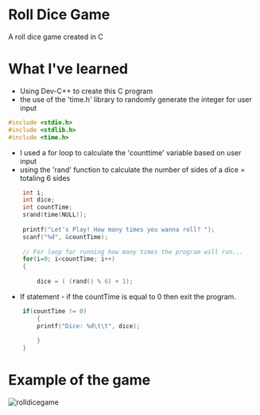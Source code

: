 # Roll Dice Game
A roll dice game created in C


# What I've learned
- Using Dev-C++ to create this C program
- the use of the 'time.h' library to randomly generate the integer for user input

```c
#include <stdio.h>
#include <stdlib.h>
#include <time.h>

```
- I used a for loop to calculate the 'counttime' variable based on user input
- using the 'rand' function to calculate the number of sides of a dice = totaling 6 sides
```c
	int i;
	int dice;
	int countTime;
	srand(time(NULL));
	
	printf("Let's Play! How many times you wanna roll? ");
	scanf("%d", &countTime);
	
	// For loop for running how many times the program will run... 
	for(i=0; i<countTime; i++)
	{
		
		dice = ( (rand() % 6) + 1);

```
- If statement - if the countTime is equal to 0 then exit the program.
```c
	if(countTime != 0)
		{
		printf("Dice: %d\t\t", dice);
		
		}
	}
```

# Example of the game
![rolldicegame](https://user-images.githubusercontent.com/36749450/93713522-819d7680-fb2a-11ea-9cae-bf1b3f3f685c.PNG)

